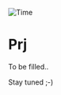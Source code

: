 ![Time](https://waka.mpassarello.de/api/badge/MaxP/interval:any/project:prj?label=Project%20time)

# Prj

To be filled..

Stay tuned ;-)
